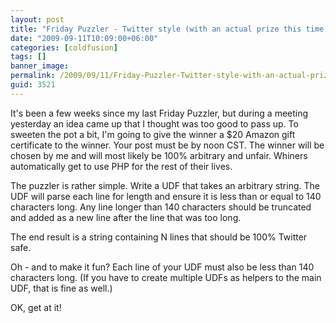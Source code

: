 ```yaml
---
layout: post
title: "Friday Puzzler - Twitter style (with an actual prize this time!)"
date: "2009-09-11T10:09:00+06:00"
categories: [coldfusion]
tags: []
banner_image: 
permalink: /2009/09/11/Friday-Puzzler-Twitter-style-with-an-actual-prize-this-time
guid: 3521
---
```


It's been a few weeks since my last Friday Puzzler, but during a meeting yesterday an idea came up that I thought was too good to pass up. To sweeten the pot a bit, I'm going to give the winner a $20 Amazon gift certificate to the winner. Your post must be by noon CST. The winner will be chosen by me and will most likely be 100% arbitrary and unfair. Whiners automatically get to use PHP for the rest of their lives. 

The puzzler is rather simple. Write a UDF that takes an arbitrary string. The UDF will parse each line for length and ensure it is less than or equal to 140 characters long. Any line longer than 140 characters should be truncated and added as a new line after the line that was too long. 

The end result is a string containing N lines that should be 100% Twitter safe.

Oh - and to make it fun? Each line of your UDF must also be less than 140 characters long. (If you have to create multiple UDFs as helpers to the main UDF, that is fine as well.)

OK, get at it!
